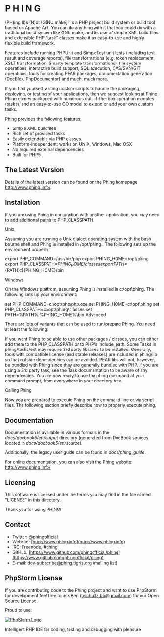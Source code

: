 P     H     I     N     G
=========================



  (PH)ing (I)s (N)ot (G)NU make; it's a PHP project build system or build
  tool based on Apache Ant. You can do anything with it that you could do
  with a traditional build system like GNU make, and its use of simple XML
  build files and extensible PHP "task" classes make it an easy-to-use and
  highly flexible build framework.

  Features include running PHPUnit and SimpleTest unit tests (including test
  result and coverage reports), file transformations (e.g. token replacement,
  XSLT transformation, Smarty template transformations),
  file system operations, interactive build support, SQL execution,
  CVS/SVN/GIT operations, tools for creating PEAR packages, documentation
  generation (DocBlox, PhpDocumentor) and much, much more.

  If you find yourself writing custom scripts to handle the packaging,
  deploying, or testing of your applications, then we suggest looking at Phing.
  Phing comes packaged with numerous out-of-the-box operation modules (tasks),
  and an easy-to-use OO model to extend or add your own custom tasks.

  Phing provides the following features:

  * Simple XML buildfiles
  * Rich set of provided tasks
  * Easily extendable via PHP classes
  * Platform-independent: works on UNIX, Windows, Mac OSX
  * No required external dependencies
  * Built for PHP5

The Latest Version
------------------

  Details of the latest version can be found on the Phing homepage
  <http://www.phing.info/>.

Installation
------------

 If you are using Phing in conjunction with another application, you may need to add additional paths to PHP_CLASSPATH.

Unix

Assuming you are running a Unix dialect operating system with the bash bourne shell and Phing is installed in /opt/phing . The following sets up the environment properly:

  export PHP_COMMAND=/usr/bin/php
  export PHING_HOME=/opt/phing
  export PHP_CLASSPATH=${PHING_HOME}/classes
  export PATH=${PATH}:${PHING_HOME}/bin
  
Windows

On the Windows platfrom, assuming Phing is installed in c:\opt\phing. The following sets up your environment:

  set PHP_COMMAND=c:\opt\php\php.exe
  set PHING_HOME=c:\opt\phing
  set PHP_CLASSPATH=c:\opt\phing\classes
  set PATH=%PATH%;%PHING_HOME%\bin
Advanced

There are lots of variants that can be used to run/prepare Phing. You need at least the following:

If you want Phing to be able to use other packages / classes, you can either add them to the PHP_CLASSPATH or to PHP's include_path.
Some Tasks in phing/tasks/ext may require 3rd party libraries to be installed. Generally, tools with compatible license (and stable releases) are included in phing/lib so that outside dependencies can be avoided. PEAR libs will not, however, be bundled with Phing since they are generally bundled with PHP. If you are using a 3rd party task, see the Task documentation to be aware of any dependencies.
You are now ready to use the phing command at your command prompt, from everywhere in your directory tree.

Calling Phing

Now you are prepared to execute Phing on the command line or via script files. The following section briefly describe how to properly execute phing.



Documentation
-------------

  Documentation is available in various formats in the *docs/docbook5/en/output*
  directory (generated from DocBook sources located in *docs/docbook5/en/source*).

  Additionally, the legacy user guide can be found in *docs/phing_guide*.

  For online documentation, you can also visit the Phing website: http://www.phing.info/

Licensing
---------

  This software is licensed under the terms you may find in the file
  named "LICENSE" in this directory.

  Thank you for using PHING!

Contact
-------

  * Twitter: [@phingofficial](http://twitter.com/phingofficial)
  * Website: [http://www.phing.info](http://www.phing.info)
  * IRC:     Freenode, #phing
  * GitHub:  [https://www.github.com/phingofficial/phing](https://www.github.com/phingofficial/phing)
  * E-mail:  [dev-subscribe@phing.tigris.org](mailto:dev-subscribe@phing.tigris.org) (mailing list)

PhpStorm License
----------------

  If you are contributing code to the Phing project and want to use PhpStorm for
  development feel free to ask Ben (bschultz.bb@gmail.com) for our Open Source License.

  Proud to use:

  [![PhpStorm Logo](http://www.jetbrains.com/phpstorm/documentation/phpstorm_banners/phpstorm1/phpstorm468x60_violet.gif "Proud to use")](http://www.jetbrains.com/phpstorm)

  Intelligent PHP IDE for coding, testing and debugging with pleasure
